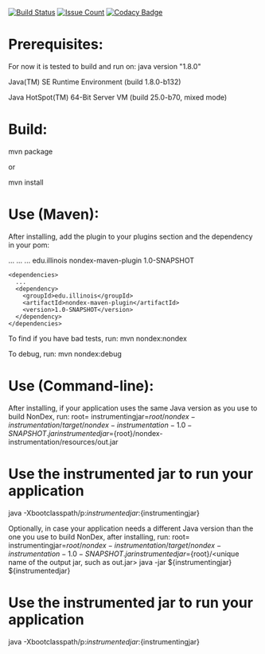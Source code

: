 [![Build Status](https://travis-ci.org/TestingResearchIllinois/NonDex.svg?branch=master)](https://travis-ci.org/TestingResearchIllinois/NonDex)
[![Issue Count](https://codeclimate.com/github/TestingResearchIllinois/NonDex/badges/issue_count.svg)](https://codeclimate.com/github/TestingResearchIllinois/NonDex)
[![Codacy Badge](https://api.codacy.com/project/badge/Grade/4ef0b45fa77a4d58af5e23917c9bf5ae)](https://www.codacy.com/app/gyori/NonDex?utm_source=github.com&amp;utm_medium=referral&amp;utm_content=TestingResearchIllinois/NonDex&amp;utm_campaign=Badge_Grade)

Prerequisites:
==============
For now it is tested to build and run on:
java version "1.8.0"

Java(TM) SE Runtime Environment (build 1.8.0-b132)

Java HotSpot(TM) 64-Bit Server VM (build 25.0-b70, mixed mode)

Build:
======
mvn package

or

mvn install


Use (Maven):
============

After installing, add the plugin to your plugins section and the
dependency in your pom:

  <project>
    ...
    <build>
      ...
      <plugins>
        ...
        <plugin>
          <groupId>edu.illinois</groupId>
          <artifactId>nondex-maven-plugin</artifactId>
          <version>1.0-SNAPSHOT</version>
        </plugin>
      </plugins>
    </build>

    <dependencies>
      ...
      <dependency>
        <groupId>edu.illinois</groupId>
        <artifactId>nondex-maven-plugin</artifactId>
        <version>1.0-SNAPSHOT</version>
      </dependency>
    </dependencies>
  </project>

To find if you have bad tests, run:
   mvn nondex:nondex

To debug, run:
   mvn nondex:debug

Use (Command-line):
===================

After installing, if your application uses the same Java version as you use to build NonDex, run:
   root=<path to NonDex root>
   instrumentingjar=${root}/nondex-instrumentation/target/nondex-instrumentation-1.0-SNAPSHOT.jar
   instrumentedjar=${root}/nondex-instrumentation/resources/out.jar
   # Use the instrumented jar to run your application
   java -Xbootclasspath/p:${instrumentedjar}:${instrumentingjar} <application>

Optionally, in case your application needs a different Java version than the one you use to build NonDex, after installing, run:
   root=<path to NonDex root>
   instrumentingjar=${root}/nondex-instrumentation/target/nondex-instrumentation-1.0-SNAPSHOT.jar
   instrumentedjar=${root}/<unique name of the output jar, such as out.jar>
   java -jar ${instrumentingjar} <path to rt.jar> ${instrumentedjar}
   # Use the instrumented jar to run your application
   java -Xbootclasspath/p:${instrumentedjar}:${instrumentingjar} <application>
